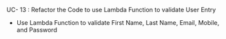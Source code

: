 UC- 13 : Refactor the Code to use Lambda Function to validate User Entry

- Use Lambda Function to validate First  Name, Last Name, Email, Mobile, and Password